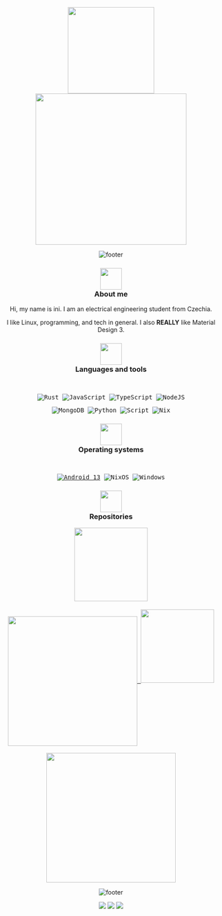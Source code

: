 <div align="center" text-align="center" style="inline-block">

<img src="https://images.weserv.nl/?url=https://avatars.githubusercontent.com/u/81521595&shape=circle" height=200>

<br>

<img src="https://github.com/InioX/InioX/assets/81521595/59d1f678-fdc0-427f-a2de-d6a1a90c670a" width=350>

![footer](https://github.com/InioX/InioX/assets/81521595/7bd4b198-6031-4425-98a1-d4666cbb512c)

<h3 class="about-me">
     <sub>
          <img  src="https://github.com/InioX/InioX/assets/81521595/f42d0cce-ba58-4ccf-b008-7dc0434d88e4"
           height="50"
           width="50"><br>
     </sub>
     About me
</h3>

Hi, my name is ini. I am an electrical engineering student from Czechia.

I like Linux, programming, and tech in general. I also **REALLY** like Material Design 3.

<h3 class="languages-and-tools">
     <sub>
          <img  src="https://github.com/InioX/InioX/assets/81521595/1fbe3355-94c6-4f86-a520-2dc06da9dddf"
          height="50"
          width="50"><br>
     </sub>
     Languages and tools
</h3>

<kbd>

<br>

![Rust](https://img.shields.io/badge/Rust-eabbbb?style=for-the-badge&logo=rust&logoColor=462828)
![JavaScript](https://img.shields.io/badge/JavaScript-eabbbb?style=for-the-badge&logo=javascript&logoColor=462828)
![TypeScript](https://img.shields.io/badge/TypeScript-eabbbb?style=for-the-badge&logo=typescript&logoColor=462828)
![NodeJS](https://img.shields.io/badge/Node.js-eabbbb?style=for-the-badge&logo=node.js&logoColor=462828)

![MongoDB](https://img.shields.io/badge/MongoDB-eabbbb?style=for-the-badge&logo=mongodb&logoColor=462828)
![Python](https://img.shields.io/badge/Python-eabbbb?style=for-the-badge&logo=python&logoColor=462828)
![Script](https://img.shields.io/badge/Shell_Script-eabbbb?style=for-the-badge&logo=gnu-bash&logoColor=462828)
![Nix](https://img.shields.io/badge/Nix-eabbbb?style=for-the-badge&logo=nixos&logoColor=462828)

</kbd>

<h3 class="operating-systems">
     <sub>
          <img  src="https://github.com/InioX/InioX/assets/81521595/f6012468-724d-4c11-b1ea-3084b53062b3"
           height="50"
           width="50"><br>
     </sub>
     Operating systems
</h3>

<kbd>

<br>

[![Android 13](https://img.shields.io/badge/Android%2013%20/%20RisingOS%201.4%20Elysium-eabbbb?style=for-the-badge&logo=android&logoColor=462828)](https://www.android.com/android-13/)
![NixOS](https://img.shields.io/badge/NixOS-eabbbb?style=for-the-badge&logo=nixos&logoColor=462828)
![Windows](https://img.shields.io/badge/AtlasOS%20/%20Windows%2011%2023H2-eabbbb?style=for-the-badge&logo=windows&logoColor=462828)

</kbd>

<h3 class="repositories">
     <sub>
          <img  src="https://github.com/InioX/InioX/assets/81521595/c3a43ca1-6235-4137-9856-cdd41a63a9ad"
           height="50"
           width="50"><br>
     </sub>
     Repositories
</h3>

<td>
     <kbd>
     <img src="https://github.com/InioX/InioX/assets/81521595/161901c6-eeda-4159-b4ac-c72cb8e270e3" height=170>
     <a href="https://github.com/InioX/dotfiles">
     <br><br>
     <img align="center" src="https://github-readme-stats.vercel.app/api/pin?username=InioX&repo=dotfiles&title_color=e8e1e0&icon_color=eabbbb&text_color=cec4c4&bg_color=3c3838&show_owner=true&hide_border=true" width=300/>
     </a>
     </kbd>
</td>
<td>
     <kbd>
     <img src="https://user-images.githubusercontent.com/81521595/236634805-15e68f9b-44a5-4efc-b275-0eb1f6a28bd9.gif" height=170>
     <a href="https://github.com/InioX/matugen">
     <br><br>
     <img align="center" src="https://github-readme-stats.vercel.app/api/pin?username=InioX&repo=matugen&title_color=e8e1e0&icon_color=eabbbb&text_color=cec4c4&bg_color=3c3838&show_owner=true&hide_border=true" width=300/>
     </a>
     </kbd>
</td>

![footer](https://github.com/InioX/InioX/assets/81521595/7bd4b198-6031-4425-98a1-d4666cbb512c)

![](https://img.shields.io/badge/Discord-@i.am.ini-3c3838?style=for-the-badge&logo=discord&logoColor=462828&labelColor=eabbbb)
![](https://img.shields.io/badge/Email-ini@cumallover.me-3c3838?style=for-the-badge&logo=gmail&logoColor=462828&labelColor=eabbbb)
![](https://img.shields.io/badge/Youtube-@i__am__ini-3c3838?style=for-the-badge&logo=youtube&logoColor=462828&labelColor=eabbbb)

<!--
**InioX/InioX** is a ✨ _special_ ✨ repository because its `README.md` (this file) appears on your GitHub profile.

Here are some ideas to get you started:

- 🔭 I’m currently working on ...
- 🌱 I’m currently learning ...
- 👯 I’m looking to collaborate on ...
- 🤔 I’m looking for help with ...
- 💬 Ask me about ...
- 📫 How to reach me: ...
- 😄 Pronouns: ...
- ⚡ Fun fact: ...
-->
